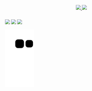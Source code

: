 <div align="center">
  <a href="https://github.com/goncalomano">
  <img height="180em" src="https://github-readme-stats.vercel.app/api?username=goncalomano&show_icons=true&theme=react&include_all_commits=true&count_private=true"/>
  <img height="180em" src="https://github-readme-stats.vercel.app/api/top-langs/?username=goncalomano&layout=compact&langs_count=7&theme=react"/>
</div>
  
  ##
 
<div> 
  <a href="https://www.instagram.com/goncalo.mano/" target="_blank"><img src="https://img.shields.io/badge/-Instagram-%23E4405F?style=for-the-badge&logo=instagram&logoColor=white" target="_blank"></a>
  <a href = "mailto:goncalo.alves.mano@gmail.com"><img src="https://img.shields.io/badge/-Gmail-%23333?style=for-the-badge&logo=gmail&logoColor=white" target="_blank"></a>
  <a href="https://www.linkedin.com/in/gon%C3%A7alo-mano-580394221/" target="_blank"><img src="https://img.shields.io/badge/-LinkedIn-%230077B5?style=for-the-badge&logo=linkedin&logoColor=white" target="_blank"></a> 
 
  ![Snake animation](https://github.com/goncalomano/goncalomano/blob/output/github-contribution-grid-snake.svg)
 
</div>


